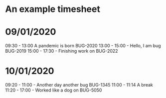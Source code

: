 # An example timesheet

# 09/01/2020

09:30 - 13:00 A pandemic is born BUG-2020
13:00 - 15:00 - Hello, I am bug BUG-2019
15:00 - 17:30 - Finishing work on BUG-2022

# 10/01/2020

09:20 - 11:00 - Another day another bug BUG-1345
11:00 - 11:14 A break
11:20 - 17:00 - Worked like a dog on BUG-5050
